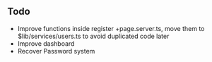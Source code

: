 ## Todo 

- Improve functions inside register +page.server.ts, move them to $lib/services/users.ts to avoid duplicated code later 
- Improve dashboard
- Recover Password system 